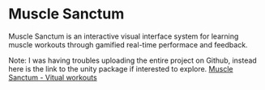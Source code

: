 # Muscle Sanctum
 Muscle Sanctum is an interactive visual interface system for learning muscle workouts through gamified real-time performace and feedback.
 
 Note: I was having troubles uploading the entire project on Github, instead here is the link to the unity package if interested to explore. [Muscle Sanctum - Vitual workouts](https://drive.google.com/open?id=1Yrnsxj8sX3eaQxjciiFjPVk7I4d-xyvT) 
